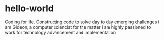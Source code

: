 # hello-world
Coding for life. Constructing code to solve day to day emerging challenges
i am Gideon, 
a computer sciencist for the matter
i am highly passioned to work for technology advancement and implementation
